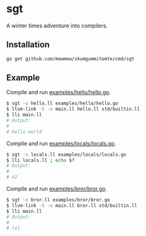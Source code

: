 # sgt

A winter times adventure into compilers.

## Installation

```bash
go get github.com/mewmew/skumgummitomte/cmd/sgt
```

## Example


Compile and run [examples/hello/hello.go](examples/hello/hello.go).
```bash
$ sgt -o hello.ll examples/hello/hello.go
$ llvm-link -S -o main.ll hello.ll std/builtin.ll
$ lli main.ll
# Output:
#
# hello world
```

Compile and run [examples/locals/locals.go](examples/locals/locals.go).
```bash
$ sgt -o locals.ll examples/locals/locals.go
$ lli locals.ll ; echo $?
# Output:
#
# 42
```

Compile and run [examples/bror/bror.go](examples/bror/bror.go).
```bash
$ sgt -o bror.ll examples/bror/bror.go
$ llvm-link -S -o main.ll bror.ll std/builtin.ll
$ lli main.ll
# Output:
#
# lol
```
